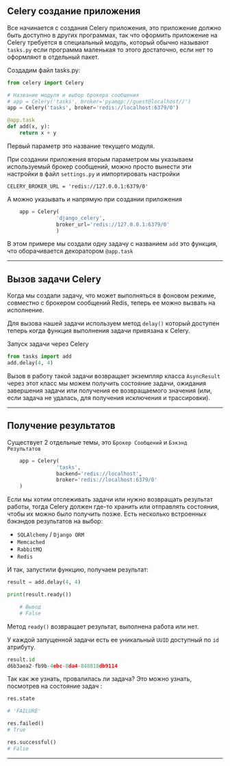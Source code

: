 Celery создание приложения
---

Все начинается с создания Celery приложения, это приложение должно
быть доступно в других программах, так что оформить приложение на 
Celery требуется в специальный модуль, который обычно называют 
`tasks.py` если программа маленькая то этого достаточно, если
нет то оформляют в отдельный пакет.

Создадим файл tasks.py:

```python
from celery import Celery

# Название модуля и выбор брокера сообщения
# app = Celery('tasks', broker='pyamqp://guest@localhost//')
app = Celery('tasks', broker='redis://localhost:6379/0')

@app.task
def add(x, y):
    return x + y
```

Первый параметр это название текущего модуля.

При создании приложения вторым параметром мы указываем используемый
брокер сообщений, можно просто вынести эти настройки в файл 
`settings.py` и импортировать настройки 

    CELERY_BROKER_URL = 'redis://127.0.0.1:6379/0'

А можно указывать и напрямую при создании приложения

```python
    app = Celery(
                'django_celery', 
                broker_url='redis://127.0.0.1:6379/0'
                )
```

В этом примере мы создали одну задачу с названием `add` это 
функция, что оборачивается декоратором `@app.task`

---

Вызов задачи Celery
---

Когда мы создали задачу, что может выполняться в фоновом режиме, 
совместно с брокером сообщений Redis, теперь ее можно вызвать на
исполнение.

Для вызова нашей задачи используем метод `delay()` который доступен
теперь когда функция выполнения задачи привязана к Celery.

Запуск задачи через Celery

```python
from tasks import add
add.delay(4, 4)
```

Вызов в работу такой задачи возвращает экземпляр класса `AsyncResult`
через этот класс мы можем получить состояние задачи, ожидания
завершения задачи или получения ее возвращаемого значения (или, 
если задача не удалась, для получения исключения и трассировки).

---

Получение результатов
---

Существует 2 отдельные темы, это `Брокер Сообщений` и 
`Бэкэнд Результатов` 

```python
    app = Celery(
                'tasks', 
                backend='redis://localhost', 
                broker='redis://localhost:6379/0'
    )
```

Если мы хотим отслеживать задачи или нужно возвращать результат 
работы, тогда Celery должен где-то хранить или отправлять состояния,
чтобы их можно было получить позже. Есть несколько встроенных
бэкэндов результатов на выбор:

- `SQLAlchemy` / `Django ORM`
- `Memcached`
- `RabbitMQ` 
- `Redis`

И так, запустили функцию, получаем результат:

```python
result = add.delay(4, 4)

print(result.ready())

    # Вывод
    # False
```

Метод `ready()` возвращает результат, выполнена работа или нет.

У каждой запущенной задачи есть ее уникальный `UUID` доступный по 
`id` атрибуту.
```python
result.id
d6b3aea2-fb9b-4ebc-8da4-848818db9114
```

Так как же узнать, провалилась ли задача? Это можно узнать,
посмотрев на состояние задач :

```python
res.state

# 'FAILURE'
```

```python
res.failed()
# True

res.successful()
# False
```

---













